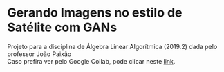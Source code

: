 # Gerando Imagens no estilo de Satélite com GANs
Projeto para a disciplina de Álgebra Linear Algorítmica (2019.2) dada pelo professor João Paixão
<br>
Caso prefira ver pelo Google Collab, pode clicar neste <a href="https://colab.research.google.com/drive/1Px6zMkv5_IvK4l3Z_MwxWohvGvps-o8W?usp=sharing">link</a>.
